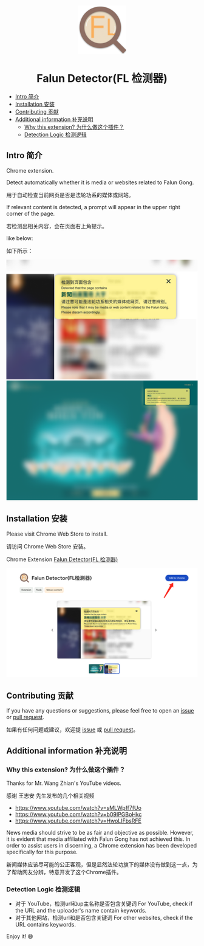 <p align="center">
  <img src="./images/fullIcon.png" alt="Falun Detector Logo"/>
</p>

<h1 align="center">
  Falun Detector(FL 检测器)
</h1>


<!-- @import "[TOC]" {cmd="toc" depthFrom=1 depthTo=6 orderedList=false} -->

<!-- code_chunk_output -->

- [Intro 简介](#intro-简介)
- [Installation 安装](#installation-安装)
- [Contributing 贡献](#contributing-贡献)
- [Additional information 补充说明](#additional-information-补充说明)
  - [Why this extension? 为什么做这个插件？](#why-this-extension-为什么做这个插件)
  - [Detection Logic 检测逻辑](#detection-logic-检测逻辑)

<!-- /code_chunk_output -->


## Intro 简介

Chrome extension.

Detect automatically whether it is media or websites related to Falun Gong.

用于自动检查当前网页是否是法轮功系的媒体或网站。

If relevant content is detected, a prompt will appear in the upper right corner of the page.

若检测出相关内容，会在页面右上角提示。

like below:

如下所示：

![](./assets/sample.png)
![](./assets/sample2.png)

## Installation 安装

Please visit Chrome Web Store to install.

请访问 Chrome Web Store 安装。

Chrome Extension [Falun Detector(FL 检测器)](https://chromewebstore.google.com/detail/falun-detectorfl%E6%A3%80%E6%B5%8B%E5%99%A8/offfnjcopfmjjlgicomblholdioonenc)

![](./assets/installation.jpg)

## Contributing 贡献

If you have any questions or suggestions, please feel free to open an [issue](https://github.com/Gaohaoyang/falun-detector/issues) or [pull request](https://github.com/Gaohaoyang/falun-detector/pulls).

如果有任何问题或建议，欢迎提 [issue](https://github.com/Gaohaoyang/falun-detector/issues) 或 [pull request](https://github.com/Gaohaoyang/falun-detector/pulls)。

## Additional information 补充说明

### Why this extension? 为什么做这个插件？

Thanks for Mr. Wang Zhian's YouTube videos.

感谢 王志安 先生发布的几个相关视频

- https://www.youtube.com/watch?v=sMLWpff7fUo
- https://www.youtube.com/watch?v=b09IPGBoHkc
- https://www.youtube.com/watch?v=HwoLIFbsRFE

News media should strive to be as fair and objective as possible. However, it is evident that media affiliated with Falun Gong has not achieved this. In order to assist users in discerning, a Chrome extension has been developed specifically for this purpose.

新闻媒体应该尽可能的公正客观，但是显然法轮功旗下的媒体没有做到这一点，为了帮助网友分辨，特意开发了这个Chrome插件。

### Detection Logic 检测逻辑

- 对于 YouTube，检测url和up主名称是否包含关键词
  For YouTube, check if the URL and the uploader's name contain keywords.
- 对于其他网站，检测url和是否包含关键词
  For other websites, check if the URL contains keywords.


Enjoy it! :smile:
